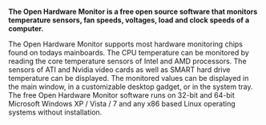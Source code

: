 **The Open Hardware Monitor is a free open source software that monitors temperature sensors, fan speeds, voltages, load and clock speeds of a computer.**

The Open Hardware Monitor supports most hardware monitoring chips found on todays mainboards. The CPU temperature can be monitored by reading the core temperature sensors of Intel and AMD processors. The sensors of ATI and Nvidia video cards as well as SMART hard drive temperature can be displayed. The monitored values can be displayed in the main window, in a customizable desktop gadget, or in the system tray. The free Open Hardware Monitor software runs on 32-bit and 64-bit Microsoft Windows XP / Vista / 7 and any x86 based Linux operating systems without installation.
